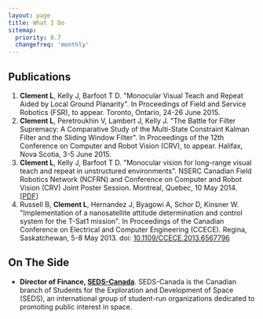 ```yaml
---
layout: page
title: What I Do
sitemap:
  priority: 0.7
  changefreq: 'monthly'
---
```


## Publications
<ol>

<li> <b>Clement L</b>, Kelly J, Barfoot T D. "Monocular Visual Teach and Repeat Aided by Local Ground Planarity". In Proceedings of Field and Service Robotics (FSR), to appear. Toronto, Ontario, 24-26 June 2015.</li>

<li> <b>Clement L</b>, Peretroukhin V, Lambert J, Kelly J. "The Battle for Filter Supremacy: A Comparative Study of the Multi-State Constraint Kalman Filter and the Sliding Window Filter". In Proceedings of the 12th Conference on Computer and Robot Vision (CRV), to appear. Halifax, Nova Scotia, 3-5 June 2015.</li>

<li> <b>Clement L</b>, Kelly J, Barfoot T D. "Monocular vision for long-range visual teach and repeat in unstructured environments". NSERC Canadian Field Robotics Network (NCFRN) and Conference on Computer and Robot Vision (CRV) Joint Poster Session. Montreal, Quebec, 10 May 2014.[<a href="{{ site.url }}/assets/docs/MonoVTR - NCFRN 2014 - print.PDF">PDF</a>] </li>

<li> Russell B, <b>Clement L</b>, Hernandez J, Byagowi A, Schor D, Kinsner W.
"Implementation of a nanosatellite attitude determination and control system for the T-Sat1 mission".
In Proceedings of the Canadian Conference on Electrical and Computer Engineering (CCECE). Regina, Saskatchewan, 5-8 May 2013.
doi: <a href="http://dx.doi.org/10.1109/CCECE.2013.6567796">10.1109/CCECE.2013.6567796</a> </li>

</ol>


## On The Side
<ul>

<li> <b>Director of Finance, <a href="http://seds.ca">SEDS-Canada</a></b>. SEDS-Canada is the Canadian branch of Students for the Exploration and Development of Space (SEDS), an international group of student-run organizations dedicated to promoting public interest in space. </li>

</ul>